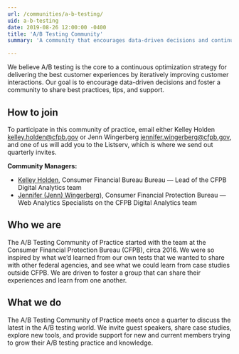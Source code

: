 ```yaml
---
url: /communities/a-b-testing/
uid: a-b-testing
date: 2019-08-26 12:00:00 -0400
title: 'A/B Testing Community'
summary: 'A community that encourages data-driven decisions and continuous optimization of A&#47;B testing, and shares best practices, tips, and support&#46;'

---
```


We believe A/B testing is the core to a continuous optimization strategy for delivering the best customer experiences by iteratively improving customer interactions. Our goal is to encourage data-driven decisions and foster a community to share best practices, tips, and support.

## How to join

To participate in this community of practice, email either Kelley Holden [kelley.holden@cfpb.gov](mailto:kelley.holden@cfpb.gov?subject=Subscribe%20to%20A&#47;B%20Testing%20Community) or Jenn Wingerberg [jennifer.wingerberg@cfpb.gov](mailto:jennifer.wingerberg@cfpb.gov?subject=Subscribe%20to%20A&#47;B%20Testing%20Community), and one of us will add you to the Listserv, which is where we send out quarterly invites. 

**Community Managers:** 

- [Kelley Holden](mailto:kelley.holden@cfpb.gov), Consumer Financial Bureau Bureau — Lead of the CFPB Digital Analytics team
- [Jennifer (Jenn) Wingerberg](mailto:jennifer.wingerberg@cfpb.gov)), Consumer Financial Protection Bureau — Web Analytics Specialists on the CFPB Digital Analytics team


## Who we are

The A/B Testing Community of Practice started with the team at the Consumer Financial Protection Bureau (CFPB), circa 2016. We were so inspired by what we’d learned from our own tests that we wanted to share with other federal agencies, and see what we could learn from case studies outside CFPB. We are driven to foster a group that can share their experiences and learn from one another.


## What we do

The A/B Testing Community of Practice meets once a quarter to discuss the latest in the A/B testing world. We invite guest speakers, share case studies, explore new tools, and provide support for new and current members trying to grow their A/B testing practice and knowledge.
